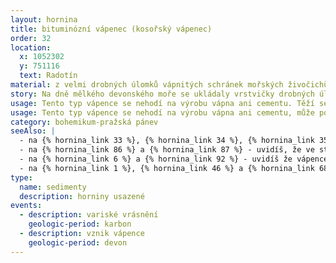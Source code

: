 ```yaml
---
layout: hornina
title: bituminózní vápenec (kosořský vápenec)
order: 32
location:
  x: 1052302
  y: 751116
  text: Radotín
material: z velmi drobných úlomků vápnitých schránek mořských živočichů; obsahuji také bitumen (živici) - to je směs uhlovodíků podobná asfaltu, která  vznikla z těl mořských živočichů
story: Na dně mělkého devonského moře se ukládaly vrstvičky drobných úlomků vápnitých schránek a jiných pozůstatků mořských živočichů.  Jejich stmelením vznikla pevná hornina - vápenec. Později, při srážce litosférických desek, bylo původní mořské dno vyzdviženo a zprohýbáno do vrás. Stalo se součástí pevniny.
usage: Tento typ vápence se nehodí na výrobu vápna ani cementu. Těží se spolu s kvalitními cementářsými vápenci nepoť se nachází v jejich těsné blízkosti. Dá se využít jako stavební kámen.
usage: Tento typ vápence se nehodí na výrobu vápna ani cementu, může posloužit jako stavební kámen.
category: bohemikum-pražská pánev
seeAlso: |
  - na {% hornina_link 33 %}, {% hornina_link 34 %}, {% hornina_link 35 %}, {% hornina_link 36 %}, {% hornina_link 54 %} - tyto vápence jsou podobně staré, vznikly ve stejném moři, jen v trochu jiných podmínkách
  - na {% hornina_link 86 %} a {% hornina_link 87 %} - uvidíš, že ve stejném období vznikaly podobné vápence také na Moravě
  - na {% hornina_link 6 %} a {% hornina_link 92 %} - uvidíš že vápence vznikaly v různých obdobíh a že mohou mít mnoho podob
  - na {% hornina_link 1 %}, {% hornina_link 46 %} a {% hornina_link 68 %} - uvidíš, co s různými typy vápenců dělá metamorfóza
type:
  name: sedimenty
  description: horniny usazené
events:
  - description: variské vrásnění
    geologic-period: karbon
  - description: vznik vápence
    geologic-period: devon
---
```


